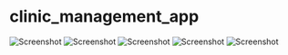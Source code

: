 # clinic_management_app

![Screenshot](https://github.com/sunilimpereal/clinic-management-app/assets/55178133/f01b51ce-3c41-4fb2-9749-96d4b970538a) ![Screenshot](https://github.com/sunilimpereal/clinic-management-app/assets/55178133/13650f2d-e839-487b-93bb-4dc8e465ca86) ![Screenshot](https://github.com/sunilimpereal/clinic-management-app/assets/55178133/d291ff20-3f15-446c-a465-2f66831083ea) ![Screenshot](https://github.com/sunilimpereal/clinic-management-app/assets/55178133/b435271d-2f0a-487b-8eb3-522acf6d9396) ![Screenshot](https://github.com/sunilimpereal/clinic-management-app/assets/55178133/7dc98042-d5a7-4e98-a071-810e867a7306)
